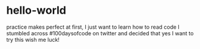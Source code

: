# hello-world
practice makes perfect
at first, I just want to learn how to read code
I stumbled across #100daysofcode on twitter and decided that yes I want to try this
wish me luck!
